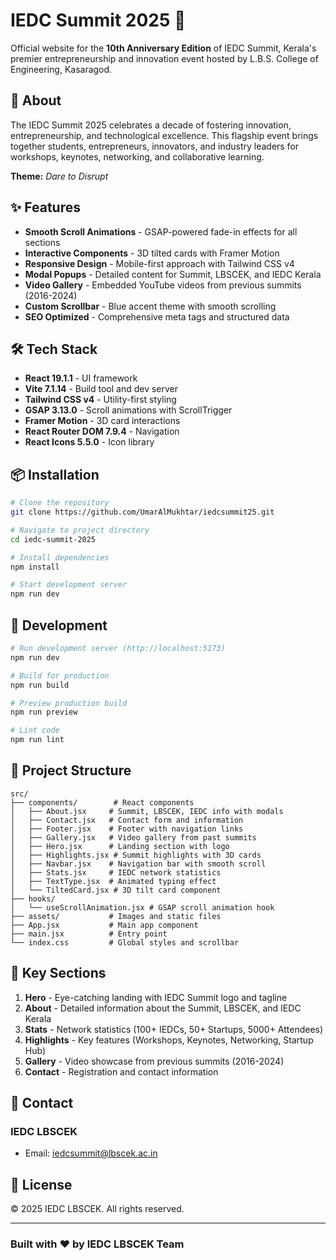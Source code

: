 # IEDC Summit 2025 🚀

Official website for the **10th Anniversary Edition** of IEDC Summit, Kerala's premier entrepreneurship and innovation event hosted by L.B.S. College of Engineering, Kasaragod.

## 🌟 About

The IEDC Summit 2025 celebrates a decade of fostering innovation, entrepreneurship, and technological excellence. This flagship event brings together students, entrepreneurs, innovators, and industry leaders for workshops, keynotes, networking, and collaborative learning.

**Theme:** *Dare to Disrupt*

## ✨ Features

- **Smooth Scroll Animations** - GSAP-powered fade-in effects for all sections
- **Interactive Components** - 3D tilted cards with Framer Motion
- **Responsive Design** - Mobile-first approach with Tailwind CSS v4
- **Modal Popups** - Detailed content for Summit, LBSCEK, and IEDC Kerala
- **Video Gallery** - Embedded YouTube videos from previous summits (2016-2024)
- **Custom Scrollbar** - Blue accent theme with smooth scrolling
- **SEO Optimized** - Comprehensive meta tags and structured data

## 🛠️ Tech Stack

- **React 19.1.1** - UI framework
- **Vite 7.1.14** - Build tool and dev server
- **Tailwind CSS v4** - Utility-first styling
- **GSAP 3.13.0** - Scroll animations with ScrollTrigger
- **Framer Motion** - 3D card interactions
- **React Router DOM 7.9.4** - Navigation
- **React Icons 5.5.0** - Icon library

## 📦 Installation

```bash
# Clone the repository
git clone https://github.com/UmarAlMukhtar/iedcsummit25.git

# Navigate to project directory
cd iedc-summit-2025

# Install dependencies
npm install

# Start development server
npm run dev
```

## 🚀 Development

```bash
# Run development server (http://localhost:5173)
npm run dev

# Build for production
npm run build

# Preview production build
npm run preview

# Lint code
npm run lint
```

## 📁 Project Structure

```text
src/
├── components/        # React components
│   ├── About.jsx     # Summit, LBSCEK, IEDC info with modals
│   ├── Contact.jsx   # Contact form and information
│   ├── Footer.jsx    # Footer with navigation links
│   ├── Gallery.jsx   # Video gallery from past summits
│   ├── Hero.jsx      # Landing section with logo
│   ├── Highlights.jsx # Summit highlights with 3D cards
│   ├── Navbar.jsx    # Navigation bar with smooth scroll
│   ├── Stats.jsx     # IEDC network statistics
│   ├── TextType.jsx  # Animated typing effect
│   └── TiltedCard.jsx # 3D tilt card component
├── hooks/
│   └── useScrollAnimation.jsx # GSAP scroll animation hook
├── assets/           # Images and static files
├── App.jsx           # Main app component
├── main.jsx          # Entry point
└── index.css         # Global styles and scrollbar
```

## 🎨 Key Sections

1. **Hero** - Eye-catching landing with IEDC Summit logo and tagline
2. **About** - Detailed information about the Summit, LBSCEK, and IEDC Kerala
3. **Stats** - Network statistics (100+ IEDCs, 50+ Startups, 5000+ Attendees)
4. **Highlights** - Key features (Workshops, Keynotes, Networking, Startup Hub)
5. **Gallery** - Video showcase from previous summits (2016-2024)
6. **Contact** - Registration and contact information


## 📧 Contact

### IEDC LBSCEK

- Email: <iedcsummit@lbscek.ac.in>

## 📄 License

© 2025 IEDC LBSCEK. All rights reserved.

---

### Built with ❤️ by IEDC LBSCEK Team
